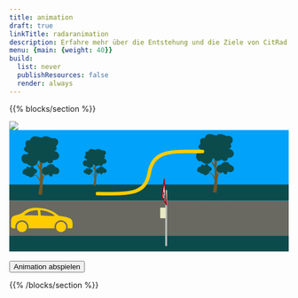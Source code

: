 ```yaml
---
title: animation
draft: true
linkTitle: radaranimation
description: Erfahre mehr über die Entstehung und die Ziele von CitRad
menu: {main: {weight: 40}}
build:
  list: never
  publishResources: false
  render: always
---
```

{{% blocks/section %}}
<div class="svg-container">
<img src="/images/spektrum.png" class="svgimg" />
<svg xmlns="http://www.w3.org/2000/svg" xml:space="preserve" class="svg-visibility" width="690" height="300" version="1.1" viewBox="0 0 182.563 79.375">
  <defs id="defs1">
    <clipPath class="get-away" id="clipPath3" clipPathUnits="userSpaceOnUse">
      <rect class="get-away" id="rect4" width="114.191" height="78.859" x="43.27" y=".256" ry="1.024" style="fill:none;fill-opacity:1;stroke:#fc0;stroke-width:2.286;stroke-linecap:round;stroke-linejoin:round"/>
    </clipPath>
  </defs>
  <g class="get-away" id="layer1">
    <rect id="rect2" width="183.512" height="22.81" x="-.091" y="46.116" ry=".082" style="fill:#696961;fill-opacity:1;stroke:none;stroke-width:.911749;stroke-linecap:round;stroke-linejoin:round"/>
    <path id="rect4-6" d="M-.091 68.926h183.512v10.502H-.091z" style="fill:#0c4b4c;fill-opacity:1;stroke:none;stroke-width:1.02422;stroke-linecap:round;stroke-linejoin:round"/>
    <path id="rect32" d="M.017 0H183.42v46.159L-.09 46.047Z" style="fill:#00a2fa;stroke-width:.322914;stroke-opacity:.964706"/>
    <path id="rect4-6-2" d="M-.091 35.614h183.512v10.502H-.091z" style="fill:#0c4b4c;fill-opacity:1;stroke:none;stroke-width:1.02422;stroke-linecap:round;stroke-linejoin:round"/>
    <g id="g10" style="display:inline;stroke-width:2.28739" transform="matrix(.14068 0 0 .14068 -23.05 -36.289)">
      <path id="path3" d="M298.722 556.71c3.108-19.835 6.414-39.89 7.423-57.391-4.53-12.82-11.108-23.08-19.734-30.778-4.037 1.894-7.35 2.373-10.5 2.535a5.25 5.25 0 0 1 1.991-1.992c2.023-.126 4.049-.306 6.156-2.353l-3.802-3.26c.003-1.026.304-1.69.905-1.99 5.768 4.926 18.037 11.624 25.165 27.156l.543-43.632c-6.397-10.198-11.828-20.397-16.294-30.596.543 0 1.449-.966 2.716-2.897 4.239 5.978 8.695 11.084 12.492 18.829-.78-10.049.491-15.84-3.078-31.683 1.87 4.768 5.07 8.328 9.595 10.682-1.143 1.3-1.08 2.6.19 3.9l.832-3.457c1.636 1.606 3.514 2.246 5.633 1.92-3.396 10.72-2.091 18.307-3.136 27.46l3.072 37.51c1.119-5.084 3.444-9.202 6.977-12.354l2.816.96-.704 1.344c1.743.815 7.589-.06 17.539-2.625l.32.577c-5.919 3.829-12.32 5.365-19.203 4.608l-7.297 23.427c-.109 17.788-1.303 40.042-3.584 66.761z" style="fill:#715624;fill-opacity:1;stroke-width:4.73719;stroke-linecap:round"/>
      <path id="path4" d="M250.293 371.14c-.25-2.404.353-4.637 1.81-6.699-13.826-6.307-31.976-16.882-11.047-31.724-5.534-19.631-.203-29.963 18.819-26.756 7.549-24.322 24.874-21.487 51.975-12.93 1.36-1.888 3.322-1.845 5.889.128-.663-10.047 28.941-8.03 43.526 3.329 25.584-7.082 41.633 18.424 18.818 36.869 7.08 10.762 4.264 18.144-8.449 22.147 29.465 1.401 35.575 43.598-4.48 41.862 2.007 17.21-21.15 20.238-27.652 6.912-13.908 12.019-29.698 9.889-36.797-5.62-1.571 1.293-3.225 1.289-5.321 1.268-5.145 28.185-33.112 33.668-51.975 12.93-28.804 7.887-39.694-52.255 4.884-41.716z" style="fill:#0c4b4c;fill-opacity:1;stroke:none;stroke-width:.619883;stroke-linecap:round;stroke-dasharray:none;stroke-opacity:1"/>
      <path id="path10" d="m325.868 464.319 2.816.96c6.775 1.76 12.04.75 15.797-3.03l1.038 1.75.32.576c9.39 14.004 16.39 12.988 21-3.05 34.513 11.163 39.575-25.892 10.3-32.411-7.763-18.76-32.09-16.045-41.478 0-19.138-3.424-28.943 28.025-9.793 35.205z" style="fill:#0c4b4c;fill-opacity:1;stroke:none;stroke-width:.619881;stroke-linecap:round;stroke-dasharray:none;stroke-opacity:1"/>
      <path id="path5" d="m281.16 461.48-.904 1.992c.325 2.041-.46 3.912-2.354 5.612l-1.991 1.992c-8.348 9.06-16.525 8.82-24.532-.724-6.569 1.924-11.005-.249-13.307-6.518-22.016 5.128-12.028-31.5 4.617-24.622-2.994-8.903 11.014-17.539 15.932-3.892.124-7.324 17.44-17.005 19.462.814 19.251 3.138 19.372 20.277 3.078 25.346z" style="display:inline;fill:#0c4b4c;fill-opacity:1;stroke:none;stroke-width:.619881;stroke-linecap:round;stroke-dasharray:none;stroke-opacity:1"/>
    </g>
    <g id="g10-2" style="display:inline;stroke-width:2.28739" transform="matrix(.0882 0 0 .0882 28.652 -12.857)">
      <path id="path3-2" d="M298.722 556.71c3.108-19.835 6.414-39.89 7.423-57.391-4.53-12.82-11.108-23.08-19.734-30.778-4.037 1.894-7.35 2.373-10.5 2.535a5.25 5.25 0 0 1 1.991-1.992c2.023-.126 4.049-.306 6.156-2.353l-3.802-3.26c.003-1.026.304-1.69.905-1.99 5.768 4.926 18.037 11.624 25.165 27.156l.543-43.632c-6.397-10.198-11.828-20.397-16.294-30.596.543 0 1.449-.966 2.716-2.897 4.239 5.978 8.695 11.084 12.492 18.829-.78-10.049.491-15.84-3.078-31.683 1.87 4.768 5.07 8.328 9.595 10.682-1.143 1.3-1.08 2.6.19 3.9l.832-3.457c1.636 1.606 3.514 2.246 5.633 1.92-3.396 10.72-2.091 18.307-3.136 27.46l3.072 37.51c1.119-5.084 3.444-9.202 6.977-12.354l2.816.96-.704 1.344c1.743.815 7.589-.06 17.539-2.625l.32.577c-5.919 3.829-12.32 5.365-19.203 4.608l-7.297 23.427c-.109 17.788-1.303 40.042-3.584 66.761z" style="fill:#715624;fill-opacity:1;stroke-width:4.73719;stroke-linecap:round"/>
      <path id="path4-8" d="M250.293 371.14c-.25-2.404.353-4.637 1.81-6.699-13.826-6.307-31.976-16.882-11.047-31.724-5.534-19.631-.203-29.963 18.819-26.756 7.549-24.322 24.874-21.487 51.975-12.93 1.36-1.888 3.322-1.845 5.889.128-.663-10.047 28.941-8.03 43.526 3.329 25.584-7.082 41.633 18.424 18.818 36.869 7.08 10.762 4.264 18.144-8.449 22.147 29.465 1.401 35.575 43.598-4.48 41.862 2.007 17.21-21.15 20.238-27.652 6.912-13.908 12.019-29.698 9.889-36.797-5.62-1.571 1.293-3.225 1.289-5.321 1.268-5.145 28.185-33.112 33.668-51.975 12.93-28.804 7.887-39.694-52.255 4.884-41.716z" style="fill:#0c4b4c;fill-opacity:1;stroke:none;stroke-width:.619883;stroke-linecap:round;stroke-dasharray:none;stroke-opacity:1"/>
      <path id="path10-9" d="m325.868 464.319 2.816.96c6.775 1.76 12.04.75 15.797-3.03l1.038 1.75.32.576c9.39 14.004 16.39 12.988 21-3.05 34.513 11.163 39.575-25.892 10.3-32.411-7.763-18.76-32.09-16.045-41.478 0-19.138-3.424-28.943 28.025-9.793 35.205z" style="fill:#0c4b4c;fill-opacity:1;stroke:none;stroke-width:.619881;stroke-linecap:round;stroke-dasharray:none;stroke-opacity:1"/>
      <path id="path5-7" d="m281.16 461.48-.904 1.992c.325 2.041-.46 3.912-2.354 5.612l-1.991 1.992c-8.348 9.06-16.525 8.82-24.532-.724-6.569 1.924-11.005-.249-13.307-6.518-22.016 5.128-12.028-31.5 4.617-24.622-2.994-8.903 11.014-17.539 15.932-3.892.124-7.324 17.44-17.005 19.462.814 19.251 3.138 19.372 20.277 3.078 25.346z" style="display:inline;fill:#0c4b4c;fill-opacity:1;stroke:none;stroke-width:.619881;stroke-linecap:round;stroke-dasharray:none;stroke-opacity:1"/>
    </g>
    <g id="g10-29" style="display:inline;stroke-width:2.28739" transform="matrix(.14068 0 0 .14068 91.053 -37.722)">
      <path id="path3-3" d="M298.722 556.71c3.108-19.835 6.414-39.89 7.423-57.391-4.53-12.82-11.108-23.08-19.734-30.778-4.037 1.894-7.35 2.373-10.5 2.535a5.25 5.25 0 0 1 1.991-1.992c2.023-.126 4.049-.306 6.156-2.353l-3.802-3.26c.003-1.026.304-1.69.905-1.99 5.768 4.926 18.037 11.624 25.165 27.156l.543-43.632c-6.397-10.198-11.828-20.397-16.294-30.596.543 0 1.449-.966 2.716-2.897 4.239 5.978 8.695 11.084 12.492 18.829-.78-10.049.491-15.84-3.078-31.683 1.87 4.768 5.07 8.328 9.595 10.682-1.143 1.3-1.08 2.6.19 3.9l.832-3.457c1.636 1.606 3.514 2.246 5.633 1.92-3.396 10.72-2.091 18.307-3.136 27.46l3.072 37.51c1.119-5.084 3.444-9.202 6.977-12.354l2.816.96-.704 1.344c1.743.815 7.589-.06 17.539-2.625l.32.577c-5.919 3.829-12.32 5.365-19.203 4.608l-7.297 23.427c-.109 17.788-1.303 40.042-3.584 66.761z" style="fill:#715624;fill-opacity:1;stroke-width:4.73719;stroke-linecap:round"/>
      <path id="path4-1" d="M250.293 371.14c-.25-2.404.353-4.637 1.81-6.699-13.826-6.307-31.976-16.882-11.047-31.724-5.534-19.631-.203-29.963 18.819-26.756 7.549-24.322 24.874-21.487 51.975-12.93 1.36-1.888 3.322-1.845 5.889.128-.663-10.047 28.941-8.03 43.526 3.329 25.584-7.082 41.633 18.424 18.818 36.869 7.08 10.762 4.264 18.144-8.449 22.147 29.465 1.401 35.575 43.598-4.48 41.862 2.007 17.21-21.15 20.238-27.652 6.912-13.908 12.019-29.698 9.889-36.797-5.62-1.571 1.293-3.225 1.289-5.321 1.268-5.145 28.185-33.112 33.668-51.975 12.93-28.804 7.887-39.694-52.255 4.884-41.716z" style="fill:#0c4b4c;fill-opacity:1;stroke:none;stroke-width:.619883;stroke-linecap:round;stroke-dasharray:none;stroke-opacity:1"/>
      <path id="path10-94" d="m325.868 464.319 2.816.96c6.775 1.76 12.04.75 15.797-3.03l1.038 1.75.32.576c9.39 14.004 16.39 12.988 21-3.05 34.513 11.163 39.575-25.892 10.3-32.411-7.763-18.76-32.09-16.045-41.478 0-19.138-3.424-28.943 28.025-9.793 35.205z" style="fill:#0c4b4c;fill-opacity:1;stroke:none;stroke-width:.619881;stroke-linecap:round;stroke-dasharray:none;stroke-opacity:1"/>
      <path id="path5-78" d="m281.16 461.48-.904 1.992c.325 2.041-.46 3.912-2.354 5.612l-1.991 1.992c-8.348 9.06-16.525 8.82-24.532-.724-6.569 1.924-11.005-.249-13.307-6.518-22.016 5.128-12.028-31.5 4.617-24.622-2.994-8.903 11.014-17.539 15.932-3.892.124-7.324 17.44-17.005 19.462.814 19.251 3.138 19.372 20.277 3.078 25.346z" style="display:inline;fill:#0c4b4c;fill-opacity:1;stroke:none;stroke-width:.619881;stroke-linecap:round;stroke-dasharray:none;stroke-opacity:1"/>
    </g>
    <rect id="rect1" width="1.227" height="36.61" x="101.88" y="39.249" rx=".383" ry=".383" style="fill:#bbc0bb;fill-opacity:1;stroke-width:1.67507;stroke-linecap:round"/>
    <path id="rect35" d="M98.604 50.686h3.526v6.947h-3.526z" style="display:inline;fill:#ededca;fill-opacity:.964706;stroke:none;stroke-width:.217699;stroke-opacity:.964706"/>
    <g id="g13" transform="matrix(.12683 0 0 .12683 160.84 21.178)">
      <path id="path7" d="m-479.63 175.696 9.509-89.958 11.165 132.539z" style="fill:#fff;fill-opacity:1;stroke:#a9081a;stroke-width:5.45303;stroke-linecap:round;stroke-linejoin:round;stroke-dasharray:none;stroke-opacity:1"/>
      <g id="g12-7-0" style="stroke-width:1.29765" transform="matrix(.7711 0 0 .77016 -176.633 -10.167)">
        <path id="path9-9-8-6" d="m-381.58 229.98-.014 3.138c.014.754.11 1.1.207 1.447l.57.97c.065-.04.135.123.185-.512l.044-3.427z" style="fill:#000;fill-opacity:1;stroke:#000;stroke-width:1.29765;stroke-linecap:round;stroke-linejoin:round;stroke-dasharray:none;stroke-opacity:1"/>
        <path id="path11-4-3" d="m-386.731 219.518-.114-4.255c-.001-.438.019-.817.057-1.153.27-1.936.443-4.633.668-7.16.072-.417.179-.713.485-.279l4.083 5.884c.271.319.45 1.125.543 2.36.276 3.167.48 6.158.825 9.297.071.63.082 1.277.099 1.918l-.07 3.874c-.01.934-.137 1.206-.446.85l-5.733-9.394c-.201-.394-.365-.92-.397-1.942z" style="fill:#000;fill-opacity:1;stroke:#fffff2;stroke-width:1.29765;stroke-linecap:round;stroke-linejoin:round;stroke-dasharray:none;stroke-opacity:1"/>
        <path id="path12-5-2" d="m-386.173 213.58.44-4.861c.01-.129.034-.197.075-.19l4.076 5.972c.053.106.086.262.112.437l.574 6.725z" style="fill:#fff;fill-opacity:1;stroke:#000;stroke-width:1.29765;stroke-linecap:round;stroke-linejoin:round;stroke-dasharray:none;stroke-opacity:1"/>
        <path id="path9-0-0" d="m-386.33 222.113.077 3.11c.033.746.124 1.073.216 1.4l.507.865c.053-.052.117.098.141-.541l-.06-3.402z" style="fill:#000;fill-opacity:1;stroke:#000;stroke-width:1.29765;stroke-linecap:round;stroke-linejoin:round;stroke-dasharray:none;stroke-opacity:1"/>
      </g>
      <g id="g12-7" style="stroke-width:1.13446" transform="matrix(.88172 0 0 .88124 -94.16 -6.97)">
        <path id="path9-9-8" d="m-424.428 213.061-.074 2.661c0 .645.092.976.185 1.308l.566 1.046c.067-.009.136.158.2-.36l.115-2.894z" style="fill:#000;fill-opacity:1;stroke:#000;stroke-width:1.13446;stroke-linecap:round;stroke-linejoin:round;stroke-dasharray:none;stroke-opacity:1"/>
        <path id="path11-4" d="m-429.499 202.222-.047-3.682c.006-.377.033-.695.077-.97.307-1.572.528-3.84.8-5.954.081-.336.196-.557.502-.076l4.111 6.54c.276.373.445 1.139.518 2.244.223 2.846.375 5.505.67 8.338.06.569.059 1.128.063 1.684l-.152 3.288c-.029.793-.166.975-.478.552l-5.693-10.164c-.197-.408-.355-.916-.37-1.8z" style="fill:#000;fill-opacity:1;stroke:#fffff2;stroke-width:1.13446;stroke-linecap:round;stroke-linejoin:round;stroke-dasharray:none;stroke-opacity:1"/>
        <path id="path12-5" d="m-428.834 197.33.531-4.047c.013-.108.039-.158.08-.138l4.097 6.614c.053.111.085.258.108.42l.462 6.022z" style="fill:#fff;fill-opacity:1;stroke:#000;stroke-width:1.13446;stroke-linecap:round;stroke-linejoin:round;stroke-dasharray:none;stroke-opacity:1"/>
        <path id="path9-0" d="m-429.135 204.58.027 2.673c.021.644.108.956.195 1.267l.5.922c.054-.024.116.128.152-.405l-.004-2.914z" style="fill:#000;fill-opacity:1;stroke:#000;stroke-width:1.13446;stroke-linecap:round;stroke-linejoin:round;stroke-dasharray:none;stroke-opacity:1"/>
      </g>
      <path id="path9-9" d="m-467.092 201.167-.152 2.24c-.017.548.073.87.163 1.193l.578 1.138c.072.022.142.194.225-.218l.203-2.419z" style="fill:#000;fill-opacity:1;stroke:#000;stroke-width:1;stroke-linecap:round;stroke-linejoin:round;stroke-dasharray:none;stroke-opacity:1" transform="translate(1.968 -5.877)"/>
      <path id="path11" d="m-472.207 189.785.034-3.192c.015-.324.051-.589.104-.81.361-1.246.65-3.139.989-4.885.095-.264.222-.416.538.12l4.265 7.322c.29.438.454 1.177.5 2.175.163 2.577.253 4.953.49 7.532.05.517.033 1 .021 1.481l-.258 2.764c-.054.667-.207.763-.531.265l-5.804-11.078c-.198-.43-.352-.927-.348-1.694z" style="fill:#000;fill-opacity:1;stroke:#fffff2;stroke-width:1;stroke-linecap:round;stroke-linejoin:round;stroke-dasharray:none;stroke-opacity:1" transform="translate(1.968 -5.877)"/>
      <path id="path12" d="m-471.391 185.82.661-3.325c.016-.09.045-.124.09-.09l4.24 7.379c.054.118.085.26.106.41l.332 5.433z" style="fill:#fff;fill-opacity:1;stroke:#000;stroke-width:1;stroke-linecap:round;stroke-linejoin:round;stroke-dasharray:none;stroke-opacity:1" transform="translate(1.968 -5.877)"/>
      <path id="path9" d="m-471.879 191.955-.033 2.297c.008.558.091.86.176 1.16l.502.99c.059.003.12.157.17-.282l.066-2.493z" style="fill:#000;fill-opacity:1;stroke:#000;stroke-width:1;stroke-linecap:round;stroke-linejoin:round;stroke-dasharray:none;stroke-opacity:1" transform="translate(1.968 -5.877)"/>
    </g>
  </g>
  <g id="layer2">
    <path class="car" id="car" d="M4.03 64.232c-.16-.818-.13-1.647.169-2.433.825-2.176 3.342-3.381 5.535-2.557a4.32 4.32 0 0 1 1.287.743c.457.388.837.86 1.111 1.394.475.926.45 1.826.371 2.825l17.06-.028c-.495-2.662 1.643-5.391 4.446-5.2a4.607 4.607 0 0 1 1.762.48c.506.255.966.627 1.334 1.056.655.765 1 1.742 1.042 2.741.014.319-.076.634-.083.951h2.014c.23 0 .613.074.802-.078.426-.343.425-1.195.459-1.684.108-1.574.028-3.65-1.457-4.574-1.587-.99-3.583-1.276-5.397-1.576-.673-.112-1.495-.096-2.126-.35-.472-.192-.825-.616-1.23-.914-.821-.604-1.69-1.237-2.601-1.696-3.617-1.821-7.58-2.544-11.606-2.496-2.064.025-4.336.567-6.125 1.606-1.274.74-2.37 1.857-3.747 2.409-1.036.414-2.148.609-3.216.915-.628.18-1.324.4-1.788.887-1.21 1.274-.848 3.316-.956 4.894-.053.782-.137 1.7.478 2.292.634.61 1.662.393 2.461.393m13.732-11.878c.17-.02.58-.074.72.037.139.111.109.41.13.57.076.559.132 1.12.205 1.679.036.279.067.559.096.838.014.13.04.273-.118.32-.167.05-.409-.012-.586-.012H16.81c-1.63 0-3.263-.056-4.894-.056H10.35c-.134 0-.463.051-.492-.141-.026-.176.214-.324.324-.423.39-.352.792-.682 1.23-.974 1.414-.942 3.056-1.447 4.727-1.694.54-.08 1.083-.08 1.622-.144m2.574.032c.196-.057.47.012.67.036.411.05.82.096 1.23.164 1.804.303 3.61.88 5.202 1.79.603.345 1.175.717 1.706 1.166.139.117.597.45.277.63-.145.082-.37.006-.529.006-.485 0-.97-.05-1.454-.056-1.566-.019-3.132-.168-4.698-.168-.457 0-.914-.055-1.37-.056-.196 0-.492.05-.665-.06-.168-.108-.156-.516-.176-.695-.075-.664-.194-1.322-.274-1.986-.023-.19-.181-.694.08-.77M7.974 59.964c-.6.08-1.15.245-1.65.596a3.24 3.24 0 0 0-.894.93c-1.203 1.928-.189 4.49 2.012 5.07a3.372 3.372 0 0 0 2.573-.394c2.062-1.263 2.126-4.431.028-5.705a3.306 3.306 0 0 0-1.007-.42c-.342-.072-.712-.124-1.062-.077m25.56 0c-.605.08-1.174.246-1.677.608-.36.259-.682.592-.91.974-1.092 1.827-.226 4.341 1.86 4.966.474.142.966.178 1.455.116.477-.06.938-.227 1.342-.487 1.977-1.273 2.08-4.256.112-5.6a3.256 3.256 0 0 0-1.035-.473c-.367-.093-.768-.154-1.146-.104z" style="fill:#fc0;fill-opacity:1;stroke:none;stroke-width:.105699"/>
  </g>
  <g id="layer3">
    <path class="signalline" id="signalline" d="M57.608 41.537c23.968.41 30.905-.387 33.796-13.186 2.464-16.926 18.112-14.005 34.821-14.338" style="display:inline;fill:none;fill-opacity:1;stroke:#fc0;stroke-width:2.286;stroke-linecap:round;stroke-linejoin:round"/>
  </g>
</svg>

</div>
<br>
<button onclick="location.reload();"  class="btn btn-lg btn-secondary me-3 mb-4">
  Animation abspielen <i class="fas fa-arrow-alt-circle-right ms-2"></i>
</button>


{{% /blocks/section %}}